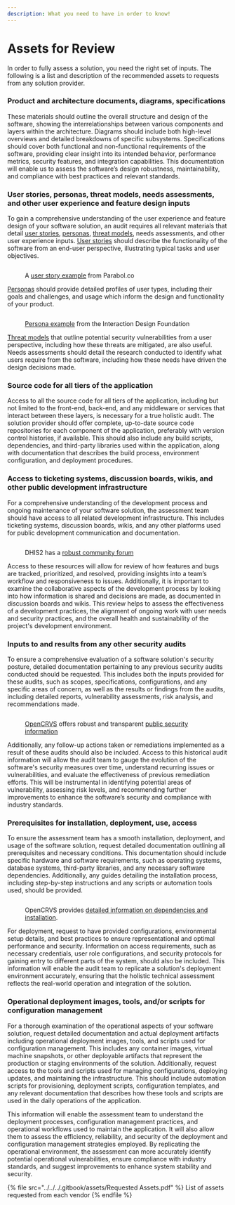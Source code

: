 ```yaml
---
description: What you need to have in order to know!
---
```


# Assets for Review

In order to fully assess a solution, you need the right set of inputs. The following is a list and description of the recommended assets to requests from any solution provider.

### **Product and architecture documents, diagrams, specifications**

These materials should outline the overall structure and design of the software, showing the interrelationships between various components and layers within the architecture. Diagrams should include both high-level overviews and detailed breakdowns of specific subsystems. Specifications should cover both functional and non-functional requirements of the software, providing clear insight into its intended behavior, performance metrics, security features, and integration capabilities. This documentation will enable us to assess the software’s design robustness, maintainability, and compliance with best practices and relevant standards.

### **User stories, personas, threat models, needs assessments, and other user experience and feature design inputs**

To gain a comprehensive understanding of the user experience and feature design of your software solution, an audit requires all relevant materials that detail [user stories](https://www.atlassian.com/agile/project-management/user-stories), [personas](https://www.interaction-design.org/literature/topics/personas), [threat models](../../threat-and-risk-assessment.md), needs assessments, and other user experience inputs. [User stories](https://www.atlassian.com/agile/project-management/user-stories) should describe the functionality of the software from an end-user perspective, illustrating typical tasks and user objectives.

<figure><img src="../../../.gitbook/assets/userstoryexample.png" alt=""><figcaption><p>A <a href="https://www.parabol.co/blog/user-story-examples/">user story example</a> from Parabol.co</p></figcaption></figure>

[Personas](https://www.interaction-design.org/literature/topics/personas) should provide detailed profiles of user types, including their goals and challenges, and usage which inform the design and functionality of your product.

<figure><img src="../../../.gitbook/assets/td-service safaris-persona.webp" alt=""><figcaption><p><a href="https://www.interaction-design.org/literature/topics/personas">Persona example</a> from the Interaction Design Foundation</p></figcaption></figure>

[Threat models](../../threat-and-risk-assessment.md) that outline potential security vulnerabilities from a user perspective, including how these threats are mitigated, are also useful. Needs assessments should detail the research conducted to identify what users require from the software, including how these needs have driven the design decisions made.&#x20;

### **Source code for all tiers of the application**

Access to all the source code for all tiers of the application, including but not limited to the front-end, back-end, and any middleware or services that interact between these layers, is necessary for a true holistic audit. The solution provider should offer complete, up-to-date source code repositories for each component of the application, preferably with version control histories, if available. This should also include any build scripts, dependencies, and third-party libraries used within the application, along with documentation that describes the build process, environment configuration, and deployment procedures.&#x20;

### **Access to ticketing systems, discussion boards, wikis, and other public development infrastructure**

For a comprehensive understanding of the development process and ongoing maintenance of your software solution, the assessment team should have access to all related development infrastructure. This includes ticketing systems, discussion boards, wikis, and any other platforms used for public development communication and documentation.&#x20;

<figure><img src="../../../.gitbook/assets/dhis2community.png" alt=""><figcaption><p>DHIS2 has a <a href="https://community.dhis2.org/">robust community forum</a></p></figcaption></figure>

Access to these resources will allow for review of how features and bugs are tracked, prioritized, and resolved, providing insights into a team’s workflow and responsiveness to issues. Additionally, it is important to examine the collaborative aspects of the development process by looking into how information is shared and decisions are made, as documented in discussion boards and wikis. This review helps to assess the effectiveness of a development practices, the alignment of ongoing work with user needs and security practices, and the overall health and sustainability of the project's development environment.

### **Inputs to and results from any other security audits**

To ensure a comprehensive evaluation of a software solution's security posture, detailed documentation pertaining to any previous security audits conducted should be requested. This includes both the inputs provided for these audits, such as scopes, specifications, configurations, and any specific areas of concern, as well as the results or findings from the audits, including detailed reports, vulnerability assessments, risk analysis, and recommendations made.

<figure><img src="../../../.gitbook/assets/opencrvssecurity.png" alt=""><figcaption><p><a href="https://documentation.opencrvs.org/technology/security">OpenCRVS</a> offers robust and transparent <a href="https://documentation.opencrvs.org/technology/security">public security information</a></p></figcaption></figure>

Additionally, any follow-up actions taken or remediations implemented as a result of these audits should also be included. Access to this historical audit information will allow the audit team to gauge the evolution of the software's security measures over time, understand recurring issues or vulnerabilities, and evaluate the effectiveness of previous remediation efforts. This will be instrumental in identifying potential areas of vulnerability, assessing risk levels, and recommending further improvements to enhance the software’s security and compliance with industry standards.

### **Prerequisites for installation, deployment, use, access**

To ensure the assessment team has a smooth installation, deployment, and usage of the software solution, request detailed documentation outlining all prerequisites and necessary conditions. This documentation should include specific hardware and software requirements, such as operating systems, database systems, third-party libraries, and any necessary software dependencies. Additionally, any guides detailing the installation process, including step-by-step instructions and any scripts or automation tools used, should be provided.

<figure><img src="../../../.gitbook/assets/opencrsvinstall.png" alt=""><figcaption><p>OpenCRVS provides <a href="https://documentation.opencrvs.org/setup/3.-installation/3.1-set-up-a-development-environment/3.1.1-install-the-required-dependencies">detailed information on dependencies and installation</a>.</p></figcaption></figure>

For deployment, request to have provided configurations, environmental setup details, and best practices to ensure representational and optimal performance and security. Information on access requirements, such as necessary credentials, user role configurations, and security protocols for gaining entry to different parts of the system, should also be included. This information will enable the audit team to replicate a solution's deployment environment accurately, ensuring that the holistic technical assessment reflects the real-world operation and integration of the solution.

### **Operational deployment images, tools, and/or scripts for configuration management**

For a thorough examination of the operational aspects of your software solution, request detailed documentation and actual deployment artifacts including operational deployment images, tools, and scripts used for configuration management. This includes any container images, virtual machine snapshots, or other deployable artifacts that represent the production or staging environments of the solution. Additionally, request access to the tools and scripts used for managing configurations, deploying updates, and maintaining the infrastructure. This should include automation scripts for provisioning, deployment scripts, configuration templates, and any relevant documentation that describes how these tools and scripts are used in the daily operations of the application.

This information will enable the assessment team to understand the deployment processes, configuration management practices, and operational workflows used to maintain the application. It will also allow them to assess the efficiency, reliability, and security of the deployment and configuration management strategies employed. By replicating the operational environment, the assessment can more accurately identify potential operational vulnerabilities, ensure compliance with industry standards, and suggest improvements to enhance system stability and security.

{% file src="../../../.gitbook/assets/Requested Assets.pdf" %}
List of assets requested from each vendor
{% endfile %}
